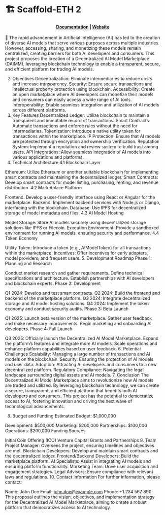 # 🏗 Scaffold-ETH 2

<h4 align="center">
  <a href="https://docs.scaffoldeth.io">Documentation</a> |
  <a href="https://scaffoldeth.io">Website</a>
</h4>

🧪 The rapid advancement in Artificial Intelligence (AI) has led to the creation of diverse AI models that serve various purposes across multiple industries. However, accessing, sharing, and monetizing these models remain centralized, creating barriers for both AI developers and consumers. This project proposes the creation of a Decentralized AI Model Marketplace (DAIMM), leveraging blockchain technology to enable a transparent, secure, and efficient platform for trading AI models.

2. Objectives
Decentralization: Eliminate intermediaries to reduce costs and increase transparency.
Security: Ensure secure transactions and intellectual property protection using blockchain.
Accessibility: Create an open marketplace where AI developers can monetize their models and consumers can easily access a wide range of AI tools.
Interoperability: Enable seamless integration and utilization of AI models across different platforms.
3. Key Features
Decentralized Ledger: Utilize blockchain to maintain a transparent and immutable record of transactions.
Smart Contracts: Automate transactions and enforce rules without the need for intermediaries.
Tokenization: Introduce a native utility token for transactions within the marketplace.
IP Protection: Ensure that AI models are protected through encryption and ownership verification.
Reputation System: Implement a reputation and review system to build trust among users.
API Integrations: Allow seamless integration of AI models into various applications and platforms.
4. Technical Architecture
4.1 Blockchain Layer

Ethereum: Utilize Ethereum or another suitable blockchain for implementing smart contracts and maintaining the decentralized ledger.
Smart Contracts: Develop smart contracts for model listing, purchasing, renting, and revenue distribution.
4.2 Marketplace Platform

Frontend: Develop a user-friendly interface using React or Angular for the marketplace.
Backend: Implement backend services with Node.js or Django, interfacing with the blockchain.
Database: Use IPFS for decentralized storage of model metadata and files.
4.3 AI Model Hosting

Model Storage: Store AI models securely using decentralized storage solutions like IPFS or Filecoin.
Execution Environment: Provide a sandboxed environment for running AI models, ensuring security and performance.
4.4 Token Economy

Utility Token: Introduce a token (e.g., AIModelToken) for all transactions within the marketplace.
Incentives: Offer incentives for early adopters, model providers, and frequent users.
5. Development Roadmap
Phase 1: Planning and Research

Conduct market research and gather requirements.
Define technical specifications and architecture.
Establish partnerships with AI developers and blockchain experts.
Phase 2: Development

Q1 2024: Develop and test smart contracts.
Q2 2024: Build the frontend and backend of the marketplace platform.
Q3 2024: Integrate decentralized storage and AI model hosting solutions.
Q4 2024: Implement the token economy and conduct security audits.
Phase 3: Beta Launch

Q1 2025: Launch beta version of the marketplace.
Gather user feedback and make necessary improvements.
Begin marketing and onboarding AI developers.
Phase 4: Full Launch

Q3 2025: Officially launch the Decentralized AI Model Marketplace.
Expand the platform’s features and integrate more AI models.
Scale operations and enhance platform capabilities based on user feedback.
6. Potential Challenges
Scalability: Managing a large number of transactions and AI models on the blockchain.
Security: Ensuring the protection of AI models and user data.
Adoption: Attracting AI developers and consumers to a new decentralized platform.
Regulatory Compliance: Navigating the legal landscape surrounding digital assets and AI models.
7. Conclusion
The Decentralized AI Model Marketplace aims to revolutionize how AI models are traded and utilized. By leveraging blockchain technology, we can create a secure, transparent, and efficient platform that benefits both AI developers and consumers. This project has the potential to democratize access to AI, fostering innovation and driving the next wave of technological advancements.

8. Budget and Funding
Estimated Budget: $1,000,000

Development: $500,000
Marketing: $200,000
Partnerships: $100,000
Operations: $200,000
Funding Sources

Initial Coin Offering (ICO)
Venture Capital
Grants and Partnerships
9. Team
Project Manager: Oversees the project, ensuring timelines and objectives are met.
Blockchain Developers: Develop and maintain smart contracts and the decentralized ledger.
Frontend/Backend Developers: Build the marketplace platform.
AI Specialists: Assist in integrating AI models and ensuring platform functionality.
Marketing Team: Drive user acquisition and engagement strategies.
Legal Advisors: Ensure compliance with relevant laws and regulations.
10. Contact Information
For further information, please contact:

Name: John Doe
Email: <john.doe@example.com>
Phone: +1 234 567 890
This proposal outlines the vision, objectives, and implementation strategy for the Decentralized AI Model Marketplace, aiming to create a robust platform that democratizes access to AI technology.
